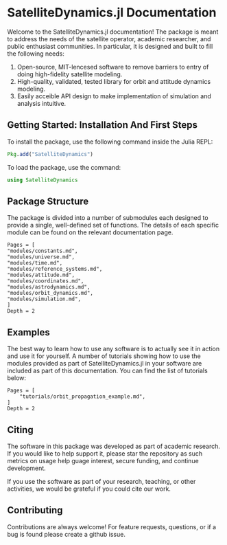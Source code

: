 # SatelliteDynamics.jl Documentation

Welcome to the SatelliteDynamics.jl documentation! The package is meant to address
the needs of the satellite operator, academic researcher, and public enthusiast 
communities. In particular, it is designed and built to fill the following needs:

1. Open-source, MIT-lencesed software to remove barriers to entry of doing high-fidelity satellite modeling.
2. High-quality, validated, tested library for orbit and attitude dynamics modeling.
3. Easily acceible API design to make implementation of simulation and analysis intuitive.

## Getting Started: Installation And First Steps

To install the package, use the following command inside the Julia REPL:
```julia
Pkg.add("SatelliteDynamics")
```

To load the package, use the command:

```julia
using SatelliteDynamics
```

## Package Structure

The package is divided into a number of submodules each designed to provide a single, well-defined set of functions. The details of each specific module can be found on the relevant documentation page.

```@contents
Pages = [
"modules/constants.md",
"modules/universe.md",
"modules/time.md",
"modules/reference_systems.md",
"modules/attitude.md",
"modules/coordinates.md",
"modules/astrodynamics.md",
"modules/orbit_dynamics.md",
"modules/simulation.md",
]
Depth = 2
```

## Examples

The best way to learn how to use any software is to actually see it in action and
use it for yourself. A number of tutorials showing how to use the modules provided
as part of SatelliteDynamics.jl in your software are included as part of this
documentation. You can find the list of tutorials below:

```@contents
Pages = [
    "tutorials/orbit_propagation_example.md",
]
Depth = 2
```

## Citing

The software in this package was developed as part of academic research.
If you would like to help support it, please star the repository as such metrics on
usage help guage interest, secure funding, and continue development. 

If you use the software as part of your research, teaching, or other activities, we would be grateful if you could cite our work.

## Contributing

Contributions are always welcome! For feature requests, questions, or if a bug is found please create a github issue.